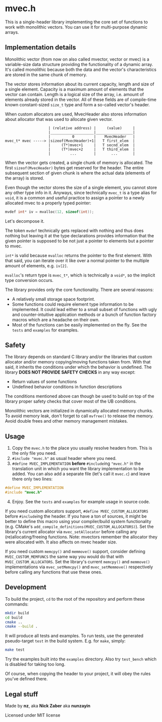 # mvec.h

This is a single-header library implementing the core set of functions to work
with monolithic vectors. You can use it for multi-purpose dynamic arrays.

## Implementation details

Monolithic vector (from now on also called mvector, vector or mvec) is a
variable-size data structure providing the functionality of a dynamic array.
It's called monolithic because both the data and the vector's characteristics
are stored in the same chunk of memory.

The vector stores information about its current capacity, length and size of a
single element. Capacity is a maximum amount of elements that the vector can
contain. Length is a logical size of the array, i.e. amount of elements already
stored in the vector. All of these fields are of compile-time known
constant-sized `size_t` type and form a so-called vector's header.

When custom allocators are used, MvecHeader also stores information about
allocator that was used to allocate given vector.

```
                    | (relative address) |     (value)     |
                    |____________________|_________________|
                    |          0         |    MvecHeader   |
mvec_t* mvec -----> |sizeof(MvecHeader)+1|   T first_elem  |
                    |     (T*)mvec+1     |   T secnd_elem  |
                    |     (T*)mvec+2     |   T third_elem  |
                    |         ...        |       ...       |
```

When the vector gets created, a single chunk of memory is allocated. The first
`sizeof(MvecHeader)` bytes get reserved for the header. The entire subsequent
section of given chunk is where the actual data (elements of the array) is
stored.

Even though the vector stores the size of a single element, you cannot store
any other type info in it. Anyways, since technically `mvec_t` is a type alias
for `void`, it is a common and useful practice to assign a pointer to a newly
allocated mvec to a properly typed pointer:

```c
mvdef int* iv = mvalloc(12, sizeof(int));
```

Let's decompose it.

The token `mvdef` technically gets replaced with nothing and thus does nothing
but leaving it at the type declarations provides information that the given
pointer is supposed to be not just a pointer to elements but a pointer to mvec.

`int*` is valid because `mvalloc` returns the pointer to the first element.
With that said, you can iterate over it like over a normal pointer to the
multiple amount of elements, e.g. `iv[2]`.

`mvalloc`'s return type is `mvec_t*`, which is technically a `void*`, so the
implicit type conversion occurs.

The library provides only the core functionality. There are several reasons:
- A relatively small storage space footprint.
- Some functions could require element type information to be implemented. It
could lead either to a small subset of functions with ugly and
counter-intuitive application methods or a bunch of function factory macros
which are a headache on their own.
- Most of the functions can be easily implemented on the fly. See the `tests`
and `examples` for examples.

## Safety

The library depends on standard C library and/or the libraries that custom
allocator and/or memory copying/moving functions taken from. With that said,
it inherits the conditions under which the behavior is undefined. The library
**DOES NOT PROVIDE SAFETY CHECKS** in any way except:
- Return values of some functions
- Undefined behavior conditions in function descriptions

The conditions mentioned above can though be used to build on top of the
library proper safety checks that cover most of the UB conditions.

Monolithic vectors are initialized in dynamically allocated memory chunks. To
avoid memory leak, don't forget to call `mvfree()` to release the memory. Avoid
double frees and other memory management mistakes.

## Usage

1. Copy the `mvec.h` to the place you usually resolve headers from. This is the
only file you need.
2. `#include "mvec.h"` as usual header where you need.
3. `#define MVEC_IMPLEMENTATION` **before** `#include`ing `"mvec.h"` in the
translation unit in which you want the library implementation to be added. You
can also add a separate file (let's call it `mvec.c`) and leave there only two
lines:

```c
#define MVEC_IMPLEMENTATION
#include "mvec.h"
```

4. Enjoy. See the `tests` and `examples` for example usage in source code.

If you need custom allocators support, `#define MVEC_CUSTOM_ALLOCATORS` before
`#include`ing the header. If you have a ton of sources, it might be better
to define this macro using your compiler/build system functionality (e.g.
CMake's `add_compile_definitions(MVEC_CUSTOM_ALLOCATORS)`).
Set the library's current allocator via `mvec_setAllocator` before calling any
(re)allocating/freeing functions. Note: mvectors remember the allocator they
were allocated with. It also affects on mvec header size.

If you need custom `memcpy()` and `memmove()` support, consider defining
`MVEC_CUSTOM_MEMFUNCS` the same way you would do that with
`MVEC_CUSTOM_ALLOCATORS`. Set the library's current `memcpy()` and `memmove()`
implementations via `mvec_setMemcpy()` and `mvec_setMemmove()` respectively
before calling any functions that use these ones.

## Development

To build the project, `cd` to the root of the repository and perform these
commands:

```bash
mkdir build
cd build
cmake ..
cmake --build .
```

It will produce all tests and examples. To run tests, use the generated
pseudo-target `test` in the build system. E.g. for `make`, simply:

```bash
make test
```

Try the examples built into the `examples` directory. Also try `test_bench`
which is disabled for taking too long.

Of course, when copying the header to your project, it will obey the rules
you've defined there.

## Legal stuff

Made by **nz**, aka **Nick Zaber** aka **nunzayin**

Licensed under MIT license
